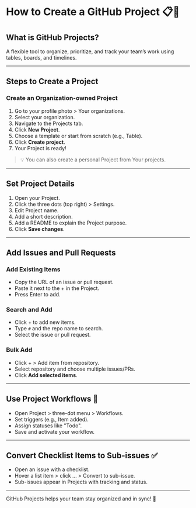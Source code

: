 # How to Create a GitHub Project 📋🚀

## What is GitHub Projects?
A flexible tool to organize, prioritize, and track your team’s work using tables, boards, and timelines.

---

## Steps to Create a Project

### Create an Organization-owned Project
1. Go to your profile photo > Your organizations.
2. Select your organization.
3. Navigate to the Projects tab.
4. Click **New Project**.
5. Choose a template or start from scratch (e.g., Table).
6. Click **Create project**.
7. Your Project is ready!

> 💡 You can also create a personal Project from Your projects.

---

## Set Project Details
1. Open your Project.
2. Click the three dots (top right) > Settings.
3. Edit Project name.
4. Add a short description.
5. Add a README to explain the Project purpose.
6. Click **Save changes**.

---

## Add Issues and Pull Requests

### Add Existing Items
- Copy the URL of an issue or pull request.
- Paste it next to the + in the Project.
- Press Enter to add.

### Search and Add
- Click + to add new items.
- Type `#` and the repo name to search.
- Select the issue or pull request.

### Bulk Add
- Click + > Add item from repository.
- Select repository and choose multiple issues/PRs.
- Click **Add selected items**.

---

## Use Project Workflows 🔄
- Open Project > three-dot menu > Workflows.
- Set triggers (e.g., Item added).
- Assign statuses like "Todo".
- Save and activate your workflow.

---

## Convert Checklist Items to Sub-issues ✅
- Open an issue with a checklist.
- Hover a list item > click ... > Convert to sub-issue.
- Sub-issues appear in Projects with tracking and status.

---

GitHub Projects helps your team stay organized and in sync! 🎯
